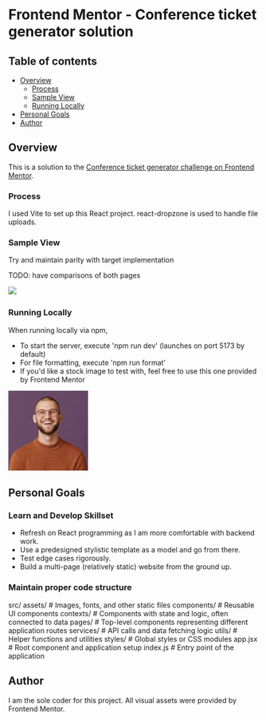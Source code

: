 # Frontend Mentor - Conference ticket generator solution

## Table of contents

- [Overview](#overview)
  - [Process](#process)
  - [Sample View](#sample-view)
  - [Running Locally](#running)
- [Personal Goals](#goals)
- [Author](#author)

## Overview

This is a solution to the [Conference ticket generator challenge on Frontend Mentor](https://www.frontendmentor.io/challenges/conference-ticket-generator-oq5gFIU12w).

### Process

I used Vite to set up this React project. react-dropzone is used to handle file uploads.

### Sample View

Try and maintain parity with target implementation

TODO: have comparisons of both pages

![](./screenshot.jpg)

### Running Locally

When running locally via npm,
- To start the server, execute 'npm run dev' (launches on port 5173 by default)
- For file formatting, execute 'npm run format'
- If you'd like a stock image to test with, feel free to use this one provided by Frontend Mentor

![](./image-avatar.jpg)

## Personal Goals

### Learn and Develop Skillset

- Refresh on React programming as I am more comfortable with backend work.
- Use a predesigned stylistic template as a model and go from there.
- Test edge cases rigorously.
- Build a multi-page (relatively static) website from the ground up.

### Maintain proper code structure

src/
  assets/         # Images, fonts, and other static files
  components/     # Reusable UI components
  contexts/       # Components with state and logic, often connected to data
  pages/          # Top-level components representing different application routes
  services/       # API calls and data fetching logic
  utils/          # Helper functions and utilities
  styles/         # Global styles or CSS modules
  app.jsx         # Root component and application setup
  index.js        # Entry point of the application

## Author

I am the sole coder for this project. All visual assets were provided by Frontend Mentor.